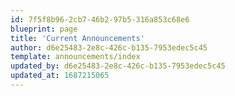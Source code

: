 ```yaml
---
id: 7f5f8b96-2cb7-46b2-97b5-316a853c68e6
blueprint: page
title: 'Current Announcements'
author: d6e25483-2e8c-426c-b135-7953edec5c45
template: announcements/index
updated_by: d6e25483-2e8c-426c-b135-7953edec5c45
updated_at: 1687215065
---
```

